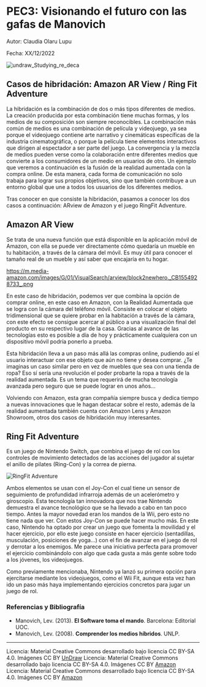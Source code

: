 # PEC3: Visionando el futuro con las gafas de Manovich 

Autor: Claudia Olaru Lupu

Fecha: XX/12/2022

![undraw_Studying_re_deca](https://user-images.githubusercontent.com/120422144/208909525-29eb5ad0-93dc-4fbc-ab20-76016f8bdf5d.png)



## Casos de hibridación: Amazon AR View / Ring Fit Adventure

  La hibridación es la combinación de dos o más tipos diferentes de medios. La creación producida por esta combinación tiene muchas formas, y los medios de su composición son siempre reconocibles. La combinación más común de medios es una combinación de película y videojuego, ya sea porque el videojuego contiene arte narrativo y cinemáticas específicas de la industria cinematográfica, o porque la película tiene elementos interactivos que dirigen al espectador a ser parte del juego.  La convergencia y la mezcla de medios pueden verse como la colaboración entre diferentes medios que convierte a los consumidores de un medio en usuarios de otro. Un ejemplo que veremos a continuación es la fusión de la realidad aumentada con la compra online. De esta manera, cada forma de comunicación no solo trabaja para lograr sus propios objetivos, sino que también contribuye a un entorno global que une a todos los usuarios de los diferentes medios.
  
  Tras conocer en que consiste la hibridación, pasamos a conocer los dos casos a continuación: ARview de Amazon y el juego RingFit Adventure.


## Amazon AR View

Se trata de una nueva función que está disponible en la aplicación móvil de Amazon, con ella se puede ver directamente cómo quedaría un mueble en tu habitación, a través de la cámara del móvil. Es muy útil para conocer el tamaño real de un mueble y así saber que encajaría en tu hogar.

https://m.media-amazon.com/images/G/01/VisualSearch/arview/block2newhero._CB1554928733_.png

En este caso de hibridación, podemos ver que combina la opción de comprar online, en este caso en Amazon, con la Realidad Aumentada que se logra con la cámara del teléfono móvil. Consiste en colocar el objeto tridimensional que se quiere probar en la habitación a través de la cámara, con este efecto se consigue acercar al público a una visualización final del producto en su respectivo lugar de la casa. Gracias al avance de las tecnologías esto es posible a día de hoy y prácticamente cualquiera con un dispositivo móvil podría ponerlo a prueba. 

Esta hibridación lleva a un paso más allá las compras online, pudiendo así el usuario interactuar con ese objeto que aún no tiene y desea comprar. ¿Te imaginas un caso similar pero en vez de muebles que sea con una tienda de ropa? Eso sí sería una revolución el poder probarte la ropa a través de la realidad aumentada. Es un tema que requerirá de mucha tecnología avanzada pero seguro que se puede lograr en unos años…

Volviendo con Amazon, esta gran compañía siempre busca y dedica tiempo a nuevas innovaciones que le hagan destacar sobre el resto, además de la realidad aumentada también cuenta con Amazon Lens y Amazon Showroom, otros dos casos de hibridación muy interesantes.



## Ring Fit Adventure

Es un juego de Nintendo Switch, que combina el juego de rol con los controles de movimiento detectados de las acciones del jugador al sujetar el anillo de pilates (Ring-Con) y la correa de pierna. 

![RingFit Adventure](https://user-images.githubusercontent.com/120422144/208914115-7c58b17f-c84e-4c42-b968-7280406f9891.png)


Ambos elementos se usan con el Joy-Con el cual tiene un sensor de seguimiento de profundidad infrarroja además de un acelerómetro y giroscopio. Esta tecnología tan innovadora que nos trae Nintendo demuestra el avance tecnológico que se ha llevado a cabo en tan poco tiempo. Antes la mayor novedad eran los mandos de la Wii, pero esto no tiene nada que ver. Con estos Joy-Con se puede hacer mucho más. En este caso, Nintendo ha optado por crear un juego que fomenta la movilidad y el hacer ejercicio, por ello este juego consiste en hacer ejercicio (sentadillas, musculación, posiciones de yoga...) con el fin de avanzar en el juego de rol y derrotar a los enemigos. Me parece una iniciativa perfecta para promover el ejercicio combinándolo con algo que cada gusta a más gente sobre todo a los jóvenes, los videojuegos.

Como previamente mencionaba, Nintendo ya lanzó su primera opción para ejercitarse mediante los videojuegos, como el Wii Fit, aunque esta vez han ido un paso más haya implementando ejercicios concretos para jugar un juego de rol.


### Referencias y Bibliografía

* Manovich, Lev. (2013). **El Software toma el mando**. Barcelona: Editorial UOC.
* Manovich, Lev. (2008). **Comprender los medios híbridos**. UNLP. 


----

Licencia: Material Creative Commons desarrollado bajo licencia CC BY-SA 4.0. Imágenes CC BY [UnDraw]([https://undraw.co/search])
Licencia: Material Creative Commons desarrollado bajo licencia CC BY-SA 4.0. Imágenes CC BY [Amazon]([https://www.amazon.com/adlp/arview])
Licencia: Material Creative Commons desarrollado bajo licencia CC BY-SA 4.0. Imágenes CC BY [Amazon]([https://www.eresloquecomes.es/mitos/ring-fit/])
